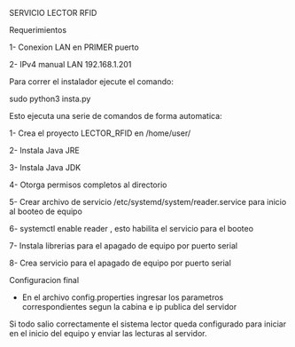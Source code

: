 SERVICIO LECTOR RFID

Requerimientos

1- Conexion LAN en PRIMER puerto

2- IPv4 manual LAN 192.168.1.201

Para correr el instalador ejecute el comando:

sudo python3 insta.py

Esto ejecuta una serie de comandos de forma automatica:

1- Crea el proyecto LECTOR_RFID en /home/user/

2- Instala Java JRE

3- Instala Java JDK

4- Otorga permisos completos al directorio

5- Crear archivo de servicio /etc/systemd/system/reader.service para inicio al booteo de equipo

6- systemctl enable reader , esto habilita el servicio para el booteo

7- Instala librerias para el apagado de equipo por puerto serial

8- Crea servicio para el apagado de equipo por puerto serial

Configuracion final

- En el archivo config.properties ingresar los parametros correspondientes segun la cabina e ip publica del servidor

Si todo salio correctamente el sistema lector queda configurado para iniciar en el inicio del equipo y enviar las lecturas al servidor.
